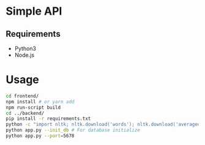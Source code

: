 # Simple API

## Requirements

- Python3
- Node.js

# Usage

```bash
cd frontend/
npm install # or yarn add
npm run-script build
cd ../backend/
pip install -r requirements.txt
python -c "import nltk; nltk.download('words'); nltk.download('averaged_perceptron_tagger'); nltk.download('punkt')"
python app.py --init_db # For database initialize
python app.py --port=5678
```
